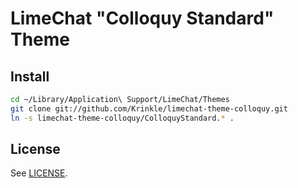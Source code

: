 # LimeChat "Colloquy Standard" Theme

## Install

```bash
cd ~/Library/Application\ Support/LimeChat/Themes
git clone git://github.com/Krinkle/limechat-theme-colloquy.git
ln -s limechat-theme-colloquy/ColloquyStandard.* .
```

## License

See [LICENSE](https://raw.github.com/Krinkle/limechat-theme-colloquy/master/LICENSE).

